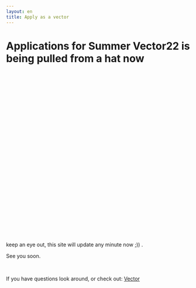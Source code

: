 ```yaml
---
layout: en
title: Apply as a vector
---
```


<h1 id="titel">Applications for Summer Vector22 is being pulled from a hat now</h1>
<div id="poster-image" style="height: 450px; background-image: url('/static/img/wewantyousmall.png');">
</div>

<p id ="n">keep an eye out, this site will update any minute now ;)) .</p>
<p id ="nn">See you soon.</p>
<br />


If you have questions look around, or check out: <a href="/en/vektor">Vector</a>

<script>

  function showVectorApplication() {
    var div = document.getElementById("n")
    var n = document.getElementById("nn")
    var titel = document.getElementById("titel")
    titel.innerHTML = "KABS22 are taking vector applications now!"
    n.remove()
    div.innerHTML = '<br / ><a style="text-align: center;"href="https://docs.google.com/forms/d/e/1FAIpQLSeEOySk8egoJ2r5IrqN9Y7NoKLKmQW2rukfXwy7t-Q1Sh9Glg/viewform?usp=pp_url&entry.313565989=Begge+dele+kan+g%C3%A5+/+Either+can+do"><button class="applyBtn">Apply now!</button></a><br />'
  }

  var deadline = new Date("Feb 12, 2022 00:30:00");
  if (deadline > new Date) {
    showVectorApplication()
  }
    
</script>